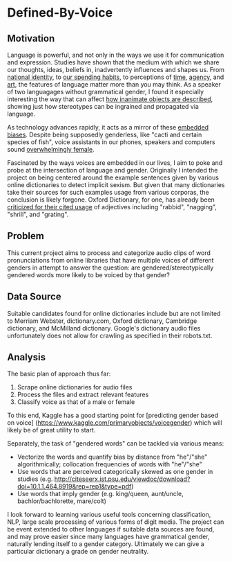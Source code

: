 # Defined-By-Voice

## Motivation
Language is powerful, and not only in the ways we use it for communication and expression. Studies have shown that the medium with which we share our thoughts, ideas, beliefs in, inadvertently influences and shapes us. From [national identity](https://www.npr.org/sections/parallels/2017/09/29/554327011/for-catalonias-separatists-language-is-the-key-to-identity), to [our spending habits](http://www.anderson.ucla.edu/faculty/keith.chen/papers/LanguageWorkingPaper.pdf), to perceptions of [time](http://journals.sagepub.com/doi/abs/10.1177/0956797610386621), [agency](https://www.frontiersin.org/articles/10.3389/fpsyg.2010.00162/full), and [art](https://www.frontiersin.org/articles/10.3389/fpsyg.2010.00244/full), the features of language matter more than you may think. As a speaker of two languagages without grammatical gender, I found it especially interesting the way that can affect [how inanimate objects are described](https://web.stanford.edu/class/linguist156/Boroditsky_ea_2003.pdf), showing just how stereotypes can be ingrained and propagated via language.

As technology advances rapidly, it acts as a mirror of these [embedded biases](http://science.sciencemag.org/content/356/6334/183). Despite being supposedly genderless, like "cacti and certain species of fish", voice assistants in our phones, speakers and computers sound [overwhelmingly female](https://www.wsj.com/articles/alexa-siri-cortana-the-problem-with-all-female-digital-assistants-1487709068). 

Fascinated by the ways voices are embedded in our lives, I aim to poke and probe at the intersection of language and gender.
Originally I intended the project on being centered around the example sentences given by various online dictionaries to detect implicit sexism. But given that many dictionaries take their sources for such examples usage from various corporas, the conclusion is likely forgone. Oxford Dictionary, for one, has already been [criticized for their cited usage](https://www.theguardian.com/books/2016/jan/25/oxford-dictionary-review-sexist-language-rabid-feminist-gender) of adjectives including "rabbid", "nagging", "shrill", and "grating".

## Problem
This current project aims to process and categorize audio clips of word pronunciations from online libraries that have multiple voices of different genders in attempt to answer the question: are gendered/stereotypically gendered words more likely to be voiced by that gender?

## Data Source
Suitable candidates found for online dictionaries include but are not limited to Merriam Webster, dictionary.com, Oxford dictionary, Cambridge dictionary, and McMilland dictionary. Google's dictionary audio files unfortunately does not allow for crawling as specified in their robots.txt.

## Analysis
The basic plan of approach thus far:

1. Scrape online dictionaries for audio files
2. Process the files and extract relevant features
3. Classify voice as that of a male or female

To this end, Kaggle has a good starting point for [predicting gender based on voice] (https://www.kaggle.com/primaryobjects/voicegender) which will likely be of great utility to start.

Separately, the task of "gendered words" can be tackled via various means:

* Vectorize the words and quantify bias by distance from "he"/"she" algorithmically; collocation frequencies of words with "he"/"she"
* Use words that are perceived categorically skewed as one gender in studies (e.g. http://citeseerx.ist.psu.edu/viewdoc/download?doi=10.1.1.464.8919&rep=rep1&type=pdf)
* Use words that imply gender (e.g. king/queen, aunt/uncle, bachlor/bachlorette, mare/colt)

I look forward to learning various useful tools concerning classification, NLP, large scale processing of various forms of digit media. The project can be event extended to other languages if suitable data sources are found, and may prove easier since many languages have grammatical gender, naturally lending itself to a gender category. Ultimately we can give a particular dictionary a grade on gender neutrality.
